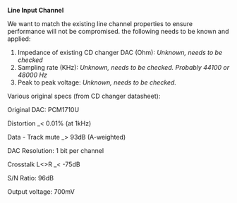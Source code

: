 **Line Input Channel**

We want to match the existing line channel properties to ensure performance will not be compromised. the following needs to be known and applied:
1. Impedance of existing CD changer DAC (Ohm):   _Unknown, needs to be checked_
2. Sampling rate (KHz):  _Unknown, needs to be checked. Probably 44100 or 48000 Hz_
3. Peak to peak voltage:  _Unknown, needs to be checked._

Various original specs (from CD changer datasheet):

Original DAC: PCM1710U

Distortion _< 0.01% (at 1kHz)

Data - Track mute _> 93dB (A-weighted)

DAC Resolution: 1 bit per channel

Crosstalk L<>R _< -75dB

S/N Ratio: 96dB

Output voltage: 700mV


